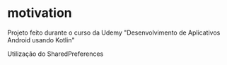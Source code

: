 # motivation

Projeto feito durante o curso da Udemy "Desenvolvimento de Aplicativos Android usando Kotlin"

Utilização do SharedPreferences

